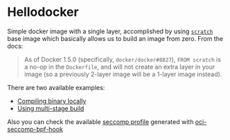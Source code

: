 # Hellodocker

Simple docker image with a single layer, accomplished by using [`scratch`](https://hub.docker.com/_/scratch) base image which basically allows us to build an image from zero. From the docs:

> As of Docker 1.5.0 (specifically, `docker/docker#8827`), `FROM scratch` is a no-op in the `Dockerfile`, and will not create an extra layer in your image (so a previously 2-layer image will be a 1-layer image instead).

There are two available examples:
* [Compiling binary locally](local_compile/)
* [Using multi-stage build](multi_stage/)

Also you can check the available [seccomp profile](seccomp/) generated with [oci-seccomp-bpf-hook](https://github.com/containers/oci-seccomp-bpf-hook)

